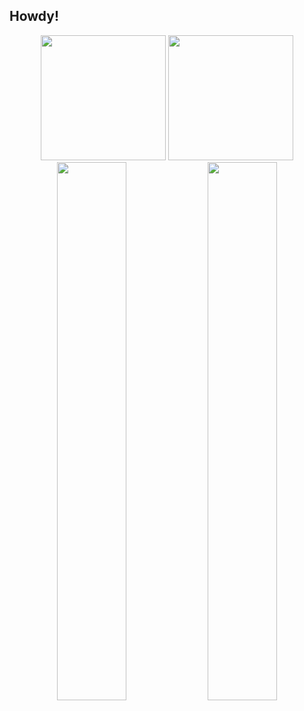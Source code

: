 ## Howdy!

<!--
**Chigiriq/Chigiriq** is a ✨ _special_ ✨ repository because its `README.md` (this file) appears on your GitHub profile.

Here are some ideas to get you started:

- 🔭 I’m currently working on ...
- 🌱 I’m currently learning ...
- 👯 I’m looking to collaborate on ...
- 🤔 I’m looking for help with ...
- 💬 Ask me about ...
- 📫 How to reach me: ...
- 😄 Pronouns: ...
- ⚡ Fun fact: ...
-->

<p align="center">
  <img src="https://github-readme-stats.vercel.app/api?username=Chigiriq&theme=shades-of-purple" height="200">
  <img src="https://github-readme-stats.vercel.app/api/top-langs/?username=Chigiriq&layout=donut&theme=shades-of-purple" height="200">
  <br />
  <img src="http://github-profile-summary-cards.vercel.app/api/cards/most-commit-language?username=Chigiriq&theme=shades_of_purple" width="47%">
  <img src="http://github-profile-summary-cards.vercel.app/api/cards/productive-time?username=Chigiriq&theme=shades_of_purple&utcOffset=8" width="47%">
</p>

